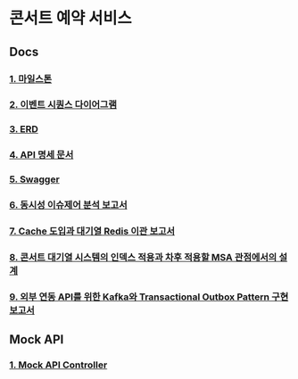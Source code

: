 # 콘서트 예약 서비스

## Docs
### [1. 마일스톤](https://github.com/mingj7235/concert/blob/main/docs/01_Milestone.md)
### [2. 이벤트 시퀀스 다이어그램](https://github.com/mingj7235/concert/blob/main/docs/02_EventSequence.md)
### [3. ERD](https://github.com/mingj7235/concert/blob/main/docs/03_ERD.md)
### [4. API 명세 문서](https://github.com/mingj7235/concert/blob/main/docs/04_API_document.md)
### [5. Swagger](https://github.com/mingj7235/concert/blob/main/docs/05_Swagger.md)
### [6. 동시성 이슈제어 분석 보고서](https://github.com/mingj7235/concert/blob/main/docs/06_ConcurrencyReport.md)
### [7. Cache 도입과 대기열 Redis 이관 보고서 ](https://github.com/mingj7235/concert/blob/main/docs/07_Cache_%26_Redis_Queue.md)
### [8. 콘서트 대기열 시스템의 인덱스 적용과 차후 적용할 MSA 관점에서의 설계 ](https://github.com/mingj7235/concert/blob/main/docs/08_Index_%26_msa_blueprint.md)
### [9. 외부 연동 API를 위한 Kafka와 Transactional Outbox Pattern 구현 보고서 ](https://github.com/mingj7235/concert/blob/main/docs/09_kafka_transactional_outbox_pattern.md)

## Mock API
### [1. Mock API Controller](https://github.com/mingj7235/concert/blob/main/src/main/kotlin/com/hhplus/concert/presentation/ConcertReservationMockController.kt)
